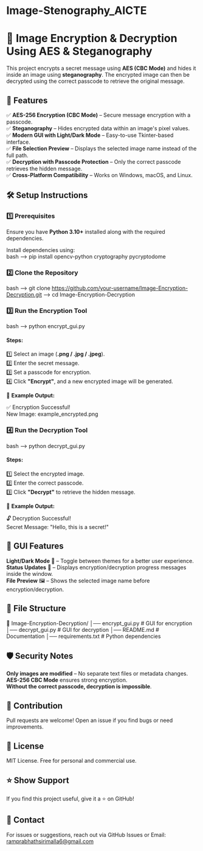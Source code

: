 # Image-Stenography_AICTE

# 🔐 Image Encryption & Decryption Using AES & Steganography  

This project encrypts a secret message using **AES (CBC Mode)** and hides it inside an image using **steganography**. The encrypted image can then be decrypted using the correct passcode to retrieve the original message.  

## 🚀 Features  
✅ **AES-256 Encryption (CBC Mode)** – Secure message encryption with a passcode.  
✅ **Steganography** – Hides encrypted data within an image's pixel values.  
✅ **Modern GUI with Light/Dark Mode** – Easy-to-use Tkinter-based interface.  
✅ **File Selection Preview** – Displays the selected image name instead of the full path.  
✅ **Decryption with Passcode Protection** – Only the correct passcode retrieves the hidden message.  
✅ **Cross-Platform Compatibility** – Works on Windows, macOS, and Linux.  


## 🛠️ Setup Instructions  

### 1️⃣ Prerequisites  
Ensure you have **Python 3.10+** installed along with the required dependencies.  

Install dependencies using:  
bash --> pip install opencv-python cryptography pycryptodome

### 2️⃣ Clone the Repository  
bash --> git clone https://github.com/your-username/Image-Encryption-Decryption.git
     --> cd Image-Encryption-Decryption

### 3️⃣ Run the Encryption Tool  
bash --> python encrypt_gui.py

#### **Steps:**  
1️⃣ Select an image (**.png / .jpg / .jpeg**).  
2️⃣ Enter the secret message.  
3️⃣ Set a passcode for encryption.  
4️⃣ Click **"Encrypt"**, and a new encrypted image will be generated.  

🔹 **Example Output:**  

✅ Encryption Successful!  
New Image: example_encrypted.png

### 4️⃣ Run the Decryption Tool  
bash --> python decrypt_gui.py

#### **Steps:**  
1️⃣ Select the encrypted image.  
2️⃣ Enter the correct passcode.  
3️⃣ Click **"Decrypt"** to retrieve the hidden message.  

🔹 **Example Output:**  

🔓 Decryption Successful!  
Secret Message: "Hello, this is a secret!"

## 🎨 GUI Features  
  **Light/Dark Mode** 🌙 – Toggle between themes for a better user experience.  
  **Status Updates** 📢 – Displays encryption/decryption progress messages inside the window.  
  **File Preview** 🖼️ – Shows the selected image name before encryption/decryption.  

## 📂 File Structure  

  📁 Image-Encryption-Decryption/
  │── encrypt_gui.py        # GUI for encryption
  │── decrypt_gui.py        # GUI for decryption
  │── README.md             # Documentation
  │── requirements.txt      # Python dependencies

## 🛡️ Security Notes  
   **Only images are modified** – No separate text files or metadata changes.  
   **AES-256 CBC Mode** ensures strong encryption.  
   **Without the correct passcode, decryption is impossible**.  

## 🤝 Contribution  
Pull requests are welcome! Open an issue if you find bugs or need improvements.  

## 📜 License  
MIT License. Free for personal and commercial use.  

## ⭐ Show Support  
If you find this project useful, give it a ⭐ on GitHub!  

## 📧 Contact  
For issues or suggestions, reach out via GitHub Issues or Email: ramprabhathsirimalla6@gmail.com  
